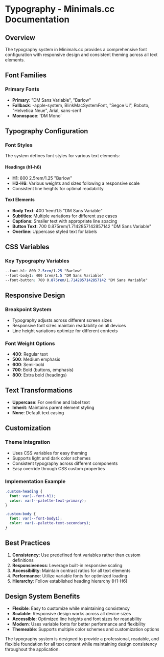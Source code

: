 # Typography - Minimals.cc Documentation

## Overview
The typography system in Minimals.cc provides a comprehensive font configuration with responsive design and consistent theming across all text elements.

## Font Families

### Primary Fonts
- **Primary**: "DM Sans Variable", "Barlow"
- **Fallback**: -apple-system, BlinkMacSystemFont, "Segoe UI", Roboto, "Helvetica Neue", Arial, sans-serif
- **Monospace**: 'DM Mono'

## Typography Configuration

### Font Styles
The system defines font styles for various text elements:

#### Headings (h1-h6)
- **H1**: 800 2.5rem/1.25 "Barlow"
- **H2-H6**: Various weights and sizes following a responsive scale
- Consistent line heights for optimal readability

#### Text Elements
- **Body Text**: 400 1rem/1.5 "DM Sans Variable"
- **Subtitles**: Multiple variations for different use cases
- **Captions**: Smaller text with appropriate line spacing
- **Button Text**: 700 0.875rem/1.7142857142857142 "DM Sans Variable"
- **Overline**: Uppercase styled text for labels

## CSS Variables

### Key Typography Variables
```css
--font-h1: 800 2.5rem/1.25 "Barlow"
--font-body1: 400 1rem/1.5 "DM Sans Variable"
--font-button: 700 0.875rem/1.7142857142857142 "DM Sans Variable"
```

## Responsive Design

### Breakpoint System
- Typography adjusts across different screen sizes
- Responsive font sizes maintain readability on all devices
- Line height variations optimize for different contexts

### Font Weight Options
- **400**: Regular text
- **500**: Medium emphasis
- **600**: Semi-bold
- **700**: Bold (buttons, emphasis)
- **800**: Extra bold (headings)

## Text Transformations
- **Uppercase**: For overline and label text
- **Inherit**: Maintains parent element styling
- **None**: Default text casing

## Customization

### Theme Integration
- Uses CSS variables for easy theming
- Supports light and dark color schemes
- Consistent typography across different components
- Easy override through CSS custom properties

### Implementation Example
```css
.custom-heading {
  font: var(--font-h1);
  color: var(--palette-text-primary);
}

.custom-body {
  font: var(--font-body1);
  color: var(--palette-text-secondary);
}
```

## Best Practices

1. **Consistency**: Use predefined font variables rather than custom definitions
2. **Responsiveness**: Leverage built-in responsive scaling
3. **Accessibility**: Maintain contrast ratios for all text elements
4. **Performance**: Utilize variable fonts for optimized loading
5. **Hierarchy**: Follow established heading hierarchy (H1-H6)

## Design System Benefits

- **Flexible**: Easy to customize while maintaining consistency
- **Scalable**: Responsive design works across all device sizes
- **Accessible**: Optimized line heights and font sizes for readability
- **Modern**: Uses variable fonts for better performance and flexibility
- **Themeable**: Supports multiple color schemes and customization options

The typography system is designed to provide a professional, readable, and flexible foundation for all text content while maintaining design consistency throughout the application.